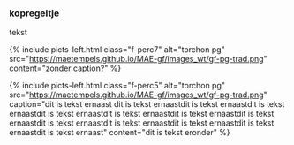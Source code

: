 <body>

### kopregeltje
<p> tekst </p>

{% include picts-left.html 
  class="f-perc7"
  alt="torchon pg" 
  src="https://maetempels.github.io/MAE-gf/images_wt/gf-pg-trad.png" 
  content="zonder caption?"
%}
    
 

{% include picts-left.html 
  class="f-perc5"
  alt="torchon pg" 
  src="https://maetempels.github.io/MAE-gf/images_wt/gf-pg-trad.png" 
  caption="dit is tekst ernaast dit is tekst ernaastdit is tekst ernaastdit is tekst ernaastdit is tekst ernaastdit is tekst ernaastdit is tekst ernaastdit is tekst ernaastdit is tekst ernaastdit is tekst ernaastdit is tekst ernaastdit is tekst ernaastdit is tekst ernaast"
  content="dit is tekst eronder"
%}

</body>
